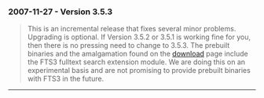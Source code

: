 ### 2007\-11\-27 \- Version 3\.5\.3


> This is an incremental release that fixes several minor problems.
>  Upgrading is optional. If Version 3\.5\.2 or 3\.5\.1 is working fine
>  for you, then there is no pressing need to change to 3\.5\.3\.
>  The prebuilt binaries and the amalgamation found on the
>  [download](download.html) page include the FTS3 fulltext
>  search extension module. We are doing this on an experimental
>  basis and are not promising to provide prebuilt binaries with
>  FTS3 in the future.



---

